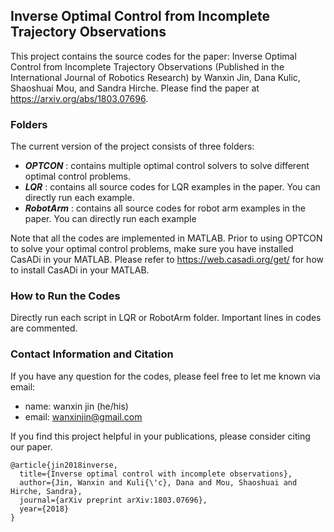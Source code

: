 ## Inverse Optimal Control from Incomplete Trajectory Observations

This project contains the source codes for the paper: Inverse Optimal Control from Incomplete Trajectory Observations (Published in the 
International Journal of Robotics Research) by Wanxin Jin, Dana Kulic, Shaoshuai Mou, and Sandra Hirche. Please find the paper at https://arxiv.org/abs/1803.07696.


### Folders
The current version of the project consists of three folders:

* **_OPTCON_** : contains multiple optimal control solvers to solve different optimal control problems.
* **_LQR_** : contains all source codes for  LQR examples in the paper. You can directly run each example.
* **_RobotArm_** : contains all source codes for  robot arm examples in the paper. You can directly run each example

Note that all the codes are implemented in MATLAB. Prior to using OPTCON to solve your optimal control problems, make sure you have installed CasADi in your MATLAB. 
Please refer to https://web.casadi.org/get/ for how to install CasADi in your MATLAB.




### How to Run the Codes
Directly run each script in LQR or RobotArm folder. Important lines in codes are commented. 


### Contact Information and Citation
If you have any question for the codes, please feel free to let me known via email:

   * name: wanxin jin (he/his)
   * email: wanxinjin@gmail.com


If you find this project helpful in your publications, please consider citing our paper.
    
    @article{jin2018inverse,
      title={Inverse optimal control with incomplete observations},
      author={Jin, Wanxin and Kuli{\'c}, Dana and Mou, Shaoshuai and Hirche, Sandra},
      journal={arXiv preprint arXiv:1803.07696},
      year={2018}
    }
 